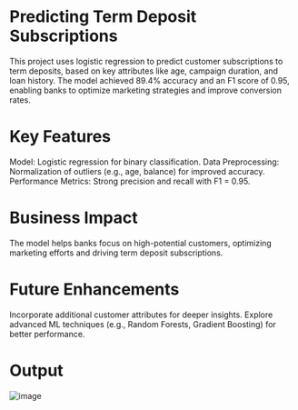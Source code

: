 # Predicting Term Deposit Subscriptions
This project uses logistic regression to predict customer subscriptions to term deposits, based on key attributes like age, campaign duration, and loan history. The model achieved 89.4% accuracy and an F1 score of 0.95, enabling banks to optimize marketing strategies and improve conversion rates.

 # Key Features
Model: Logistic regression for binary classification.
Data Preprocessing: Normalization of outliers (e.g., age, balance) for improved accuracy.
Performance Metrics: Strong precision and recall with F1 = 0.95.
 # Business Impact
The model helps banks focus on high-potential customers, optimizing marketing efforts and driving term deposit subscriptions.

# Future Enhancements
Incorporate additional customer attributes for deeper insights.
Explore advanced ML techniques (e.g., Random Forests, Gradient Boosting) for better performance.

# Output
![image](https://github.com/user-attachments/assets/b4929c14-6c17-41c0-8d17-036f21db360f)
